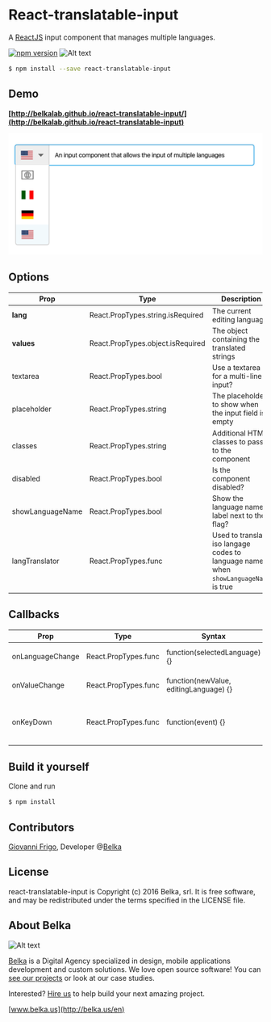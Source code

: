 # React-translatable-input

A [ReactJS](http://facebook.github.io/react/) input component that manages multiple languages.

[![npm version](https://badge.fury.io/js/react-translatable-input.svg)](https://badge.fury.io/js/react-translatable-input)
![Alt text](https://img.shields.io/badge/license-MIT-green.svg?style=flat)

```bash
$ npm install --save react-translatable-input
```

## Demo
**[http://belkalab.github.io/react-translatable-input/](http://belkalab.github.io/react-translatable-input)**

![react-translatable-input screenshot](examples/screen.png)


## Options

| Prop | Type | Description | Default |
|------|------|-------------|---------|
| **lang** | React.PropTypes.string.isRequired | The current editing language | - |
| **values** | React.PropTypes.object.isRequired | The object containing the translated strings | - |
| textarea | React.PropTypes.bool | Use a textarea for a multi-line input? | false |
| placeholder | React.PropTypes.string | The placeholder to show when the input field is empty | - |
| classes | React.PropTypes.string | Additional HTML classes to pass to the component | - |
| disabled | React.PropTypes.bool | Is the component disabled? | false |
| showLanguageName | React.PropTypes.bool | Show the language name label next to the flag? | false |
| langTranslator | React.PropTypes.func | Used to translate iso langage codes to language names  when `showLanguageName` is true | - |

## Callbacks

| Prop | Type | Syntax | Description |
|------|------|--------|-------------|
| onLanguageChange| React.PropTypes.func | function(selectedLanguage) {} | Callback on language selection |
| onValueChange| React.PropTypes.func | function(newValue, editingLanguage) {} | Callback on text entered |
| onKeyDown| React.PropTypes.func | function(event) {} | Callback on keydown when text input is focused |

## Build it yourself

Clone and run

```bash
$ npm install
```

## Contributors
[Giovanni Frigo](https://github.com/giovannifrigo), Developer @[Belka](https://github.com/BelkaLab)

## License
react-translatable-input is Copyright (c) 2016 Belka, srl. It is free software, and may be redistributed under the terms specified in the LICENSE file.  

## About Belka
![Alt text](http://s2.postimg.org/rcjk3hf5x/logo_rosso.jpg)

[Belka](http://belka.us/en) is a Digital Agency specialized in design, mobile applications development and custom solutions.
We love open source software! You can [see our projects](http://belka.us/en/portfolio/) or look at our case studies.

Interested? [Hire us](http://belka.us/en/contacts/) to help build your next amazing project.

[www.belka.us](http://belka.us/en)
